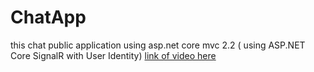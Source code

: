 # ChatApp
this chat public application using asp.net core mvc 2.2  ( using ASP.NET Core SignalR with User Identity)
[link of video here](https://www.youtube.com/watch?v=RUZLIh4Vo20&list=PLWaICQIaKdJa_dt2AxFHSQJENZec7epGc&index=2&ab_channel=DotNet)

